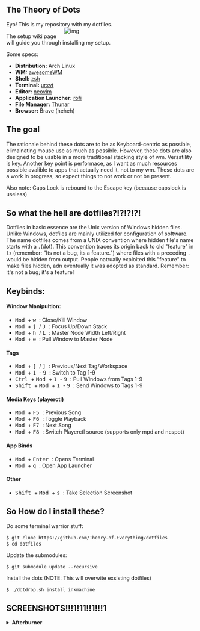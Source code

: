 ## The Theory of Dots
Eyo! This is my repository with my dotfiles.
<img src="https://raw.githubusercontent.com/Theory-of-Everything/imagehost/main/dotfiles/rice-sidebar.png" alt="img" align="right" width="350px">

The setup wiki page will guide you through installing my setup.

Some specs:

 - **Distribution:** Arch Linux
 - **WM:** [awesomeWM](https://github.com/awesomeWM/awesome/)
 - **Shell:** [zsh](https://wiki.archlinux.org/index.php/zsh)
 - **Terminal:** [urxvt](https://wiki.archlinux.org/index.php/rxvt-unicode)
 - **Editor:** [neovim](https://neovim.io)
 - **Application Launcher:** [rofi](https://github.com/davatorium/rofi/)
 - **File Manager:** [Thunar](https://wiki.archlinux.org/title/Thunar)
 - **Browser:** Brave (heheh)

## The goal

The rationale behind these dots are to be as Keyboard-centric as possible, elimainating mouse use as much as possible. However, these dots are also designed to be usable in a more traditional stacking style of wm. Versatility is key. Another key point is performace, as I want as much resources possible avalible to apps that actually need it, not to my wm.
These dots are a work in progress, so expect things to not work or not be present.

Also note: Caps Lock is rebound to the Escape key (because capslock is useless)

## So what the hell are dotfiles?!?!?!?!
Dotfiles in basic essence are the Unix version of Windows hidden files. Unlike Windows, dotfiles are mainly utilized for configuration of software. The name dotfiles comes from a UNIX convention where hidden file's name starts with a `.`(dot). This convention traces its origin back to old "feature" in `ls` (remember: "Its not a bug, its a feature.") where files with a preceding `.` would be hidden from output. People natrually exploited this "feature" to make files hidden, adn eventually it was adopted as standard. Remember: it's not a bug; it's a feature!

## Keybinds:
#### Window Manipultion:
- <kbd> Mod </kbd> + <kbd> w </kbd> : Close/Kill Window 
- <kbd> Mod </kbd> + <kbd> j </kbd> / <kbd> J </kbd> : Focus Up/Down Stack
- <kbd> Mod </kbd> + <kbd> h </kbd> / <kbd> L </kbd> : Master Node Width Left/Right
- <kbd> Mod </kbd> + <kbd> e </kbd> : Pull Window to Master Node 

#### Tags
- <kbd> Mod </kbd> + <kbd> [ </kbd> / <kbd> ] </kbd> : Previous/Next Tag/Workspace
- <kbd> Mod </kbd> + <kbd> 1 </kbd> - <kbd> 9 </kbd> : Switch to Tag 1-9
- <kbd> Ctrl </kbd> + <kbd> Mod </kbd> + <kbd> 1 </kbd> - <kbd> 9 </kbd> : Pull Windows from Tags 1-9
- <kbd> Shift </kbd> + <kbd> Mod </kbd> + <kbd> 1 </kbd> - <kbd> 9 </kbd> : Send Windows to Tags 1-9

#### Media Keys (playerctl)
- <kbd> Mod </kbd> + <kbd> F5 </kbd>: Previous Song
- <kbd> Mod </kbd> + <kbd> F6 </kbd>: Toggle Playback
- <kbd> Mod </kbd> + <kbd> F7 </kbd>: Next Song
- <kbd> Mod </kbd> + <kbd> F8 </kbd>: Switch Playerctl source (supports only mpd and ncspot)

#### App Binds
- <kbd> Mod </kbd> + <kbd> Enter </kbd> : Opens Terminal
- <kbd> Mod </kbd> + <kbd> q </kbd> : Open App Launcher

#### Other
- <kbd> Shift </kbd> + <kbd> Mod </kbd> + <kbd> s </kbd> : Take Selection Screenshot

## So How do I install these?
Do some terminal warrior stuff:
```
$ git clone https://github.com/Theory-of-Everything/dotfiles
$ cd dotfiles
```
Update the submodules:
```
$ git submodule update --recursive
```
Install the dots (NOTE: This will overwite exsisting dotfiles)
```
$ ./dotdrop.sh install inkmachine
```
## SCREENSHOTS!!!1!11!!1!!!1
<details>
    <summary><strong>Afterburner</strong></summary>
<img src="https://raw.githubusercontent.com/Theory-of-Everything/imagehost/main/dotfiles/afterburner_1.png">
<img src="https://raw.githubusercontent.com/Theory-of-Everything/imagehost/main/dotfiles/afterburner_2.png">
<img src="https://raw.githubusercontent.com/Theory-of-Everything/imagehost/main/dotfiles/afterburner_3.png">
</details>

